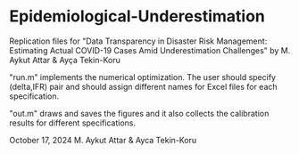 # Epidemiological-Underestimation
Replication files for "Data Transparency in Disaster Risk Management: Estimating Actual COVID-19 Cases Amid Underestimation Challenges" by M. Aykut Attar &amp; Ayça Tekin-Koru

"run.m" implements the numerical optimization. The user should specify
(delta,IFR) pair and should assign different names for Excel files for
each specification.

"out.m" draws and saves the figures and it also collects the calibration
results for different specifications.

October 17, 2024
M. Aykut Attar & Ayca Tekin-Koru
